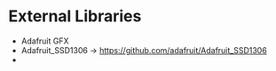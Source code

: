 # External Libraries

- Adafruit GFX
- Adafruit_SSD1306 -> https://github.com/adafruit/Adafruit_SSD1306
- 